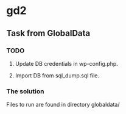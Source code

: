# gd2
## Task from GlobalData ##

### TODO ###

1. Update DB credentials in wp-config.php.

2. Import DB from sql_dump.sql file.

### The solution ###

Files to run are found in directory globaldata/
